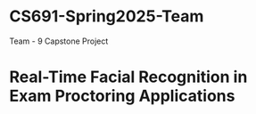 # CS691-Spring2025-Team 
Team - 9 Capstone Project
# Real-Time Facial Recognition in Exam Proctoring Applications

